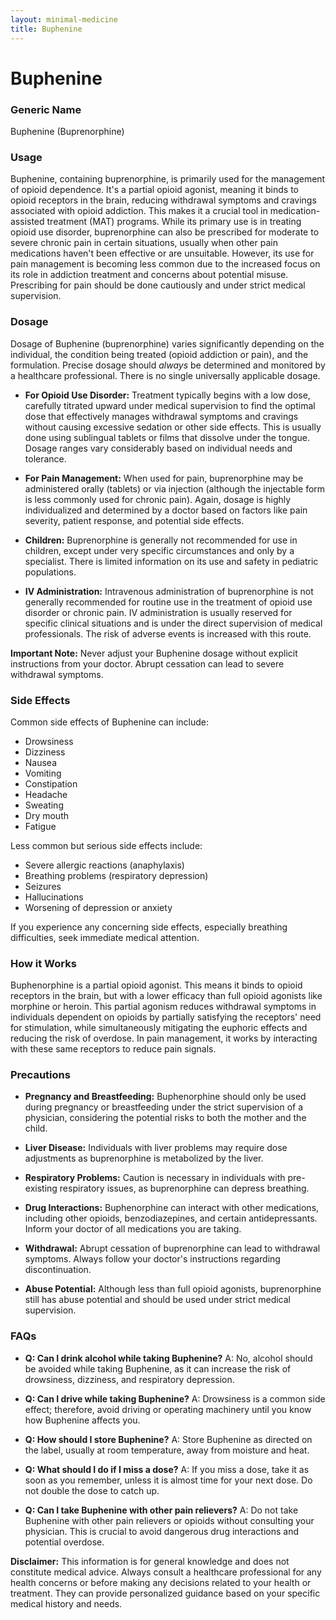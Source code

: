 ```yaml
---
layout: minimal-medicine
title: Buphenine
---
```


# Buphenine
### Generic Name
Buphenine (Buprenorphine)

### Usage
Buphenine, containing buprenorphine, is primarily used for the management of opioid dependence.  It's a partial opioid agonist, meaning it binds to opioid receptors in the brain, reducing withdrawal symptoms and cravings associated with opioid addiction. This makes it a crucial tool in medication-assisted treatment (MAT) programs.  While its primary use is in treating opioid use disorder, buprenorphine can also be prescribed for moderate to severe chronic pain in certain situations, usually when other pain medications haven't been effective or are unsuitable.  However, its use for pain management is becoming less common due to the increased focus on its role in addiction treatment and concerns about potential misuse.  Prescribing for pain should be done cautiously and under strict medical supervision.


### Dosage
Dosage of Buphenine (buprenorphine) varies significantly depending on the individual, the condition being treated (opioid addiction or pain), and the formulation.  Precise dosage should *always* be determined and monitored by a healthcare professional.  There is no single universally applicable dosage.

* **For Opioid Use Disorder:**  Treatment typically begins with a low dose, carefully titrated upward under medical supervision to find the optimal dose that effectively manages withdrawal symptoms and cravings without causing excessive sedation or other side effects.  This is usually done using sublingual tablets or films that dissolve under the tongue.  Dosage ranges vary considerably based on individual needs and tolerance.

* **For Pain Management:** When used for pain, buprenorphine may be administered orally (tablets) or via injection (although the injectable form is less commonly used for chronic pain).  Again, dosage is highly individualized and determined by a doctor based on factors like pain severity, patient response, and potential side effects.

* **Children:** Buprenorphine is generally not recommended for use in children, except under very specific circumstances and only by a specialist.  There is limited information on its use and safety in pediatric populations.

* **IV Administration:** Intravenous administration of buprenorphine is not generally recommended for routine use in the treatment of opioid use disorder or chronic pain.  IV administration is usually reserved for specific clinical situations and is under the direct supervision of medical professionals.  The risk of adverse events is increased with this route.

**Important Note:**  Never adjust your Buphenine dosage without explicit instructions from your doctor.  Abrupt cessation can lead to severe withdrawal symptoms.


### Side Effects
Common side effects of Buphenine can include:

* Drowsiness
* Dizziness
* Nausea
* Vomiting
* Constipation
* Headache
* Sweating
* Dry mouth
* Fatigue

Less common but serious side effects include:

* Severe allergic reactions (anaphylaxis)
* Breathing problems (respiratory depression)
* Seizures
* Hallucinations
* Worsening of depression or anxiety


If you experience any concerning side effects, especially breathing difficulties, seek immediate medical attention.


### How it Works
Buphenorphine is a partial opioid agonist.  This means it binds to opioid receptors in the brain, but with a lower efficacy than full opioid agonists like morphine or heroin.  This partial agonism reduces withdrawal symptoms in individuals dependent on opioids by partially satisfying the receptors' need for stimulation, while simultaneously mitigating the euphoric effects and reducing the risk of overdose.  In pain management, it works by interacting with these same receptors to reduce pain signals.


### Precautions
* **Pregnancy and Breastfeeding:**  Buphenorphine should only be used during pregnancy or breastfeeding under the strict supervision of a physician, considering the potential risks to both the mother and the child.

* **Liver Disease:**  Individuals with liver problems may require dose adjustments as buprenorphine is metabolized by the liver.

* **Respiratory Problems:**  Caution is necessary in individuals with pre-existing respiratory issues, as buprenorphine can depress breathing.

* **Drug Interactions:** Buphenorphine can interact with other medications, including other opioids, benzodiazepines, and certain antidepressants.  Inform your doctor of all medications you are taking.

* **Withdrawal:**  Abrupt cessation of buprenorphine can lead to withdrawal symptoms.  Always follow your doctor's instructions regarding discontinuation.

* **Abuse Potential:** Although less than full opioid agonists, buprenorphine still has abuse potential and should be used under strict medical supervision.


### FAQs

* **Q: Can I drink alcohol while taking Buphenine?** A:  No, alcohol should be avoided while taking Buphenine, as it can increase the risk of drowsiness, dizziness, and respiratory depression.

* **Q: Can I drive while taking Buphenine?** A:  Drowsiness is a common side effect; therefore, avoid driving or operating machinery until you know how Buphenine affects you.

* **Q: How should I store Buphenine?** A: Store Buphenine as directed on the label, usually at room temperature, away from moisture and heat.

* **Q: What should I do if I miss a dose?** A: If you miss a dose, take it as soon as you remember, unless it is almost time for your next dose.  Do not double the dose to catch up.

* **Q: Can I take Buphenine with other pain relievers?** A:  Do not take Buphenine with other pain relievers or opioids without consulting your physician.  This is crucial to avoid dangerous drug interactions and potential overdose.

**Disclaimer:** This information is for general knowledge and does not constitute medical advice. Always consult a healthcare professional for any health concerns or before making any decisions related to your health or treatment.  They can provide personalized guidance based on your specific medical history and needs.
